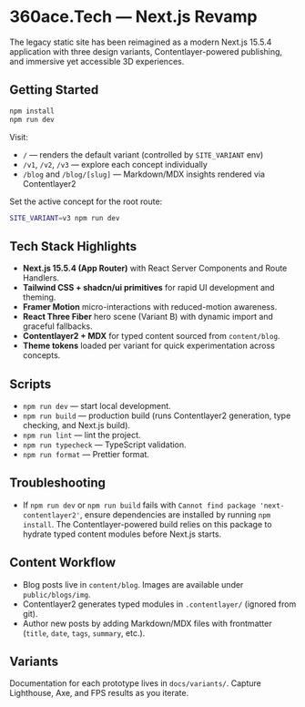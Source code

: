 # 360ace.Tech — Next.js Revamp

The legacy static site has been reimagined as a modern Next.js 15.5.4 application with three design variants, Contentlayer-powered publishing, and immersive yet accessible 3D experiences.

## Getting Started

```bash
npm install
npm run dev
```

Visit:
- `/` — renders the default variant (controlled by `SITE_VARIANT` env)
- `/v1`, `/v2`, `/v3` — explore each concept individually
- `/blog` and `/blog/[slug]` — Markdown/MDX insights rendered via Contentlayer2

Set the active concept for the root route:

```bash
SITE_VARIANT=v3 npm run dev
```

## Tech Stack Highlights

- **Next.js 15.5.4 (App Router)** with React Server Components and Route Handlers.
- **Tailwind CSS + shadcn/ui primitives** for rapid UI development and theming.
- **Framer Motion** micro-interactions with reduced-motion awareness.
- **React Three Fiber** hero scene (Variant B) with dynamic import and graceful fallbacks.
- **Contentlayer2 + MDX** for typed content sourced from `content/blog`.
- **Theme tokens** loaded per variant for quick experimentation across concepts.

## Scripts

- `npm run dev` — start local development.
- `npm run build` — production build (runs Contentlayer2 generation, type checking, and Next.js build).
- `npm run lint` — lint the project.
- `npm run typecheck` — TypeScript validation.
- `npm run format` — Prettier format.

## Troubleshooting

- If `npm run dev` or `npm run build` fails with `Cannot find package 'next-contentlayer2'`, ensure dependencies are installed by running `npm install`. The Contentlayer-powered build relies on this package to hydrate typed content modules before Next.js starts.

## Content Workflow

- Blog posts live in `content/blog`. Images are available under `public/blogs/img`.
- Contentlayer2 generates typed modules in `.contentlayer/` (ignored from git).
- Author new posts by adding Markdown/MDX files with frontmatter (`title`, `date`, `tags`, `summary`, etc.).

## Variants

Documentation for each prototype lives in `docs/variants/`. Capture Lighthouse, Axe, and FPS results as you iterate.
